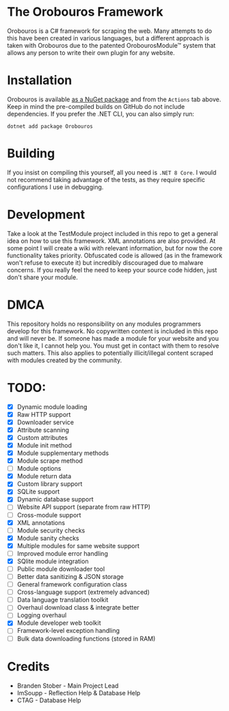 # The Orobouros Framework
Orobouros is a C# framework for scraping the web. Many attempts to do this have been created in various languages, but a different approach is taken with Orobouros due to the patented OrobourosModule™ system that allows any person to write their own plugin for any website.

# Installation
Orobouros is available [as a NuGet package](https://www.nuget.org/packages/Orobouros) and from the ``Actions`` tab above. Keep in mind the pre-compiled builds on GitHub do not include dependencies. If you prefer the .NET CLI, you can also simply run:

```
dotnet add package Orobouros
```

# Building
If you insist on compiling this yourself, all you need is ``.NET 8 Core``. I would not recommend taking advantage of the tests, as they require specific configurations I use in debugging.

# Development
Take a look at the TestModule project included in this repo to get a general idea on how to use this framework. XML annotations are also provided. At some point I will create a wiki with relevant information, but for now the core functionality takes priority. Obfuscated code is allowed (as in the framework won't refuse to execute it) but incredibly discouraged due to malware concerns. If you really feel the need to keep your source code hidden, just don't share your module.

# DMCA
This repository holds no responsibility on any modules programmers develop for this framework. No copywritten content is included in this repo and will never be. If someone has made a module for your website and you don't like it, I cannot help you. You must get in contact with them to resolve such matters. This also applies to potentially illicit/illegal content scraped with modules created by the community. 

# TODO:
- [x] Dynamic module loading
- [x] Raw HTTP support
- [x] Downloader service
- [x] Attribute scanning
- [x] Custom attributes
- [x] Module init method
- [x] Module supplementary methods
- [x] Module scrape method
- [ ] Module options
- [x] Module return data
- [x] Custom library support
- [x] SQLite support
- [x] Dynamic database support
- [ ] Website API support (separate from raw HTTP)
- [ ] Cross-module support
- [x] XML annotations
- [ ] Module security checks
- [x] Module sanity checks
- [x] Multiple modules for same website support
- [ ] Improved module error handling
- [x] SQlite module integration
- [ ] Public module downloader tool
- [ ] Better data sanitizing & JSON storage
- [ ] General framework configuration class
- [ ] Cross-language support (extremely advanced)
- [ ] Data language translation toolkit
- [ ] Overhaul download class & integrate better
- [ ] Logging overhaul
- [x] Module developer web toolkit
- [ ] Framework-level exception handling
- [ ] Bulk data downloading functions (stored in RAM)

# Credits
- Branden Stober - Main Project Lead
- ImSoupp - Reflection Help & Database Help
- CTAG - Database Help
